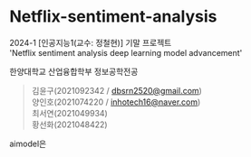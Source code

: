# Netflix-sentiment-analysis

2024-1 [인공지능1(교수: 정철현)] 기말 프로젝트   
'Netflix sentiment analysis deep learning model advancement'



한양대학교 산업융합학부 정보공학전공   
>김윤구(2021092342 / dbsrn2520@gmail.com)   
>양인호(2021074220 / inhotech16@naver.com)   
>최서연(2021049934)   
>황선화(2021048422)   


aimodel은 
